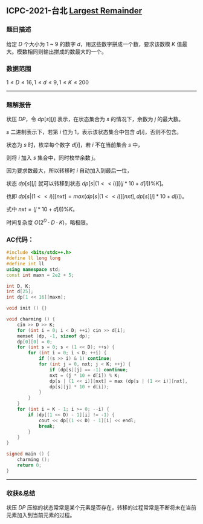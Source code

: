 ## ICPC-2021-台北 [Largest Remainder](https://codeforces.com/gym/408288/problem/D) 

### 题目描述

给定 $D$ 个大小为 $1$ ~ $9$ 的数字 $d$，用这些数字拼成一个数，要求该数模 $K$ 值最大。模数相同则输出拼成的数最大的一个。

### 数据范围

$1 \leq D \leq 16, 1 \leq d \leq 9, 1 \leq K \leq 200$

------

### 题解报告

状压 $DP$，令 $dp[s][j]$ 表示，在状态集合为 $s$ 的情况下，余数为 $j$  的最大数。

$s$ 二进制表示下，若第 $i$ 位为 $1$，表示该状态集合中包含 $d[i]$，否则不包含。

状态为 $s$ 时，枚举每个数字 $d[i]$，若 $i$ 不在当前集合 $s$ 中，

则将 $i$  加入 $s$ 集合中，同时枚举余数 $j$。

因为要求数最大，所以转移时 $i$ 自动加入到最后一位，

状态 $dp[s][j]$ 就可以转移到状态 $dp[s | (1 << i)][(j * 10 + d[i]) \% K]$。

也即 $dp[s | (1 << i)][nxt] = max (dp[s | (1 << i)][nxt], dp[s][j] * 10 + d[i])$。

式中 $nxt = (j * 10 + d[i]) \% K$。

时间复杂度 $O(2^{D} \cdot D \cdot K)$，略极限。

### AC代码：

```cpp
#include <bits/stdc++.h>
#define ll long long
#define int ll
using namespace std;
const int maxn = 2e2 + 5;

int D, K;
int d[25];
int dp[1 << 16][maxn];

void init () {}

void charming () {
	cin >> D >> K;
	for (int i = 0; i < D; ++i) cin >> d[i];	
	memset (dp, -1, sizeof dp);
	dp[0][0] = 0;
	for (int s = 0; s < (1 << D); ++s) {
		for (int i = 0; i < D; ++i) {
			if ((s >> i) & 1) continue;
			for (int j = 0, nxt; j < K; ++j) {
				if (dp[s][j] == -1) continue;
				nxt = (j * 10 + d[i]) % K;
				dp[s | (1 << i)][nxt] = max (dp[s | (1 << i)][nxt],
				dp[s][j] * 10 + d[i]);
			}
		}
	}
	for (int i = K - 1; i >= 0; --i) {
		if (dp[(1 << D) - 1][i] != -1) {
			cout << dp[(1 << D) - 1][i] << endl;
			break;
		}
	}
}

signed main () {
	charming ();
	return 0;	
}
```

-----

### 收获&总结

状压 $DP$ 压缩的状态常常是某个元素是否存在，转移的过程常常是不断将未在当前元素加入到当前元素的过程。